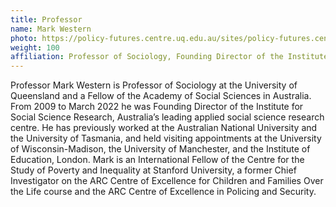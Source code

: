 ```yaml
---
title: Professor
name: Mark Western
photo: https://policy-futures.centre.uq.edu.au/sites/policy-futures.centre.uq.edu.au/files/styles/uq_core_small_portrait/public/ckfinder/images/Associates/909.jpeg?itok=psLl1QHc
weight: 100
affiliation: Professor of Sociology, Founding Director of the Institute for Social Science Research, University of Queensland.
---
```


Professor Mark Western is Professor of Sociology at the University of Queensland and a Fellow of the Academy of Social Sciences in Australia. From 2009 to March 2022 he was Founding Director of the Institute for Social Science Research, Australia’s leading applied social science research centre. He has previously worked at the Australian National University and the University of Tasmania, and held visiting appointments at the University of Wisconsin-Madison, the University of Manchester, and the Institute of Education, London. Mark is an International Fellow of the Centre for the Study of Poverty and Inequality at Stanford University, a former Chief Investigator on the ARC Centre of Excellence for Children and Families Over the Life course and the ARC Centre of Excellence in Policing and Security.
